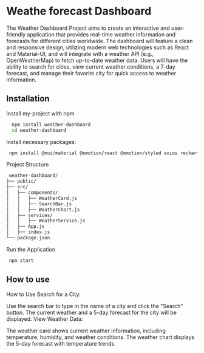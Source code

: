 
# Weathe forecast Dashboard

The Weather Dashboard Project aims to create an interactive and user-friendly application that provides real-time weather information and forecasts for different cities worldwide. The dashboard will feature a clean and responsive design, utilizing modern web technologies such as React and Material-UI, and will integrate with a weather API (e.g., OpenWeatherMap) to fetch up-to-date weather data. Users will have the ability to search for cities, view current weather conditions, a 7-day forecast, and manage their favorite city for quick access to weather information.
## Installation

Install my-project with npm

```bash
  npm install weather-dashboard
  cd weather-dashboard
```
Install necessary packages:
```bash
 npm install @mui/material @emotion/react @emotion/styled axios recharts
```
Project Structure
```bash
 weather-dashboard/
├── public/
├── src/
│   ├── components/
│   │   ├── WeatherCard.js
│   │   ├── SearchBar.js
│   │   ├── WeatherChart.js
│   ├── services/
│   │   ├── WeatherService.js
│   ├── App.js
│   ├── index.js
└── package.json
```
Run the Application
```bash
 npm start
```

## How to use

How to Use
Search for a City:

Use the search bar to type in the name of a city and click the "Search" button.
The current weather and a 5-day forecast for the city will be displayed.
View Weather Data:

The weather card shows current weather information, including temperature, humidity, and weather conditions.
The weather chart displays the 5-day forecast with temperature trends.